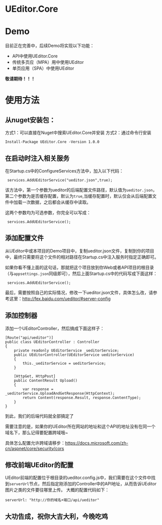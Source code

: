 # UEditor.Core
# Demo
目前正在完善中，后续Demo将实现以下功能：
- API中使用UEditor.Core
- 传统多页应（MPA）用中使用UEditor
- 单页应用（SPA）中使用UEditor

**敬请期待！！！**
# 使用方法
## 从nuget安装包：
方式1：可以直接在Nuget中搜索UEditor.Core并安装
方式2：通过命令行安装
```
Install-Package UEditor.Core -Version 1.0.0
```
## 在启动时注入相关服务
在Startup.cs中的ConfigureServices方法中，加入以下代码：
```
 services.AddUEditorService("ueditor.json",true);
```
该方法中，第一个参数为ueditor的后端配置文件路径，默认值为`ueditor.json`，第二个参数为是否缓存配置，默认为`true`,当缓存配置时，默认仅会从后端配置文件中加载一次数据，之后都会从缓存中读取。

这两个参数均为可选参数，你完全可以写成：
```
 services.AddUEditorService();
```
## 添加配置文件
从UEditor中或本项目的Demo项目中，复制ueditor.json文件，复制到你的项目中，最终只需要将这个文件的相对路径在Startup.cs中注入服务时指定正确即可。

如果你看不懂上面的这句话，那就把这个项目放到你Web或者API项目的根目录（与`appsettings.json`同级即可），然后上面Startup.cs中的代码写成下面这样：
```
 services.AddUEditorService();
```
最后，需要按照自己的实际情况，修改一下ueditor.json文件，具体怎么改，请参考这里：http://fex.baidu.com/ueditor/#server-config
## 添加控制器
添加一个UEditorController，然后搞成下面这样子：
```
[Route("api/ueditor")]
public class UEditorController : Controller
{
    private readonly UEditorService _ueditorService;
    public UEditorController(UEditorService ueditorService)
    {
        this._ueditorService = ueditorService;
    }

    [HttpGet, HttpPost]
    public ContentResult Upload()
    {
        var response = _ueditorService.UploadAndGetResponse(HttpContext);
        return Content(response.Result, response.ContentType);
    }
}
```
到此，我们的后端代码就全部搞定了

需要注意的是，如果你的UEditor所在网站的地址和这个API的地址没有在同一个域名下，那么记得要配置跨域哦~

具体怎么配置允许跨域请移步：https://docs.microsoft.com/zh-cn/aspnet/core/security/cors
## 修改前端UEditor的配置
UEditor前端的配置位于根目录的ueditor.config.js中，我们需要在这个文件中找到`serverUrl`节点，然后指定刚添加的Controller中的API地址，从而告诉UEditor图片之类的文件要往哪里上传。
大概的配置代码如下：
```
serverUrl: "http://你的域名+端口/api/ueditor"
```

## 大功告成，祝你大吉大利，今晚吃鸡

